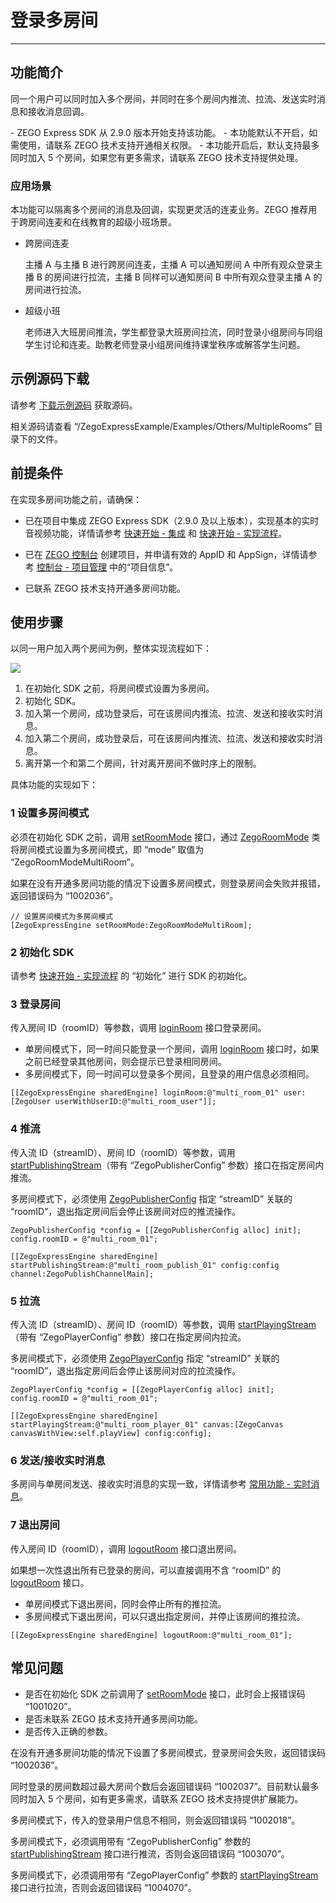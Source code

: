 # 登录多房间

---

## 功能简介

同一个用户可以同时加入多个房间，并同时在多个房间内推流、拉流、发送实时消息和接收消息回调。

<Note title="说明">
- ZEGO Express SDK 从 2.9.0 版本开始支持该功能。
- 本功能默认不开启，如需使用，请联系 ZEGO 技术支持开通相关权限。
- 本功能开启后，默认支持最多同时加入 5 个房间，如果您有更多需求，请联系 ZEGO 技术支持提供处理。
</Note>


### 应用场景

本功能可以隔离多个房间的消息及回调，实现更灵活的连麦业务。ZEGO 推荐用于跨房间连麦和在线教育的超级小班场景。

- 跨房间连麦

    主播 A 与主播 B 进行跨房间连麦，主播 A 可以通知房间 A 中所有观众登录主播 B 的房间进行拉流，主播 B 同样可以通知房间 B 中所有观众登录主播 A 的房间进行拉流。


- 超级小班

    老师进入大班房间推流，学生都登录大班房间拉流，同时登录小组房间与同组学生讨论和连麦。助教老师登录小组房间维持课堂秩序或解答学生问题。


## 示例源码下载

请参考 [下载示例源码](https://doc-zh.zego.im/article/13411) 获取源码。

相关源码请查看 “/ZegoExpressExample/Examples/Others/MultipleRooms” 目录下的文件。

## 前提条件

在实现多房间功能之前，请确保：

- 已在项目中集成 ZEGO Express SDK（2.9.0 及以上版本），实现基本的实时音视频功能，详情请参考 [快速开始 - 集成](https://doc-zh.zego.im/article/13413) 和 [快速开始 - 实现流程](https://doc-zh.zego.im/article/13415)。
- 已在 [ZEGO 控制台](https://console.zego.im) 创建项目，并申请有效的 AppID 和 AppSign，详情请参考 [控制台 - 项目管理](/console/project-info) 中的“项目信息”。

- 已联系 ZEGO 技术支持开通多房间功能。


## 使用步骤

以同一用户加入两个房间为例，整体实现流程如下：

<Frame width="512" height="auto" caption=""><img src="https://doc-media.zego.im/sdk-doc/Pics/Common/MultiRoom/MultiRoom_new.png" /></Frame>

1. 在初始化 SDK 之前，将房间模式设置为多房间。
2. 初始化 SDK。
3. 加入第一个房间，成功登录后，可在该房间内推流、拉流、发送和接收实时消息。
4. 加入第二个房间，成功登录后，可在该房间内推流、拉流、发送和接收实时消息。
5. 离开第一个和第二个房间，针对离开房间不做时序上的限制。

具体功能的实现如下：


### 1 设置多房间模式

必须在初始化 SDK 之前，调用 [setRoomMode](https://doc-zh.zego.im/article/api?doc=Express_Video_SDK_API~objective-c_ios~class~ZegoExpressEngine#set-room-mode) 接口，通过 [ZegoRoomMode](https://doc-zh.zego.im/article/api?doc=Express_Video_SDK_API~objective-c_ios~enum~ZegoRoomMode) 类将房间模式设置为多房间模式，即 “mode” 取值为 “ZegoRoomModeMultiRoom”。

<Note title="说明">


如果在没有开通多房间功能的情况下设置多房间模式，则登录房间会失败并报错，返回错误码为 “1002036”。
</Note>

```objc
// 设置房间模式为多房间模式
[ZegoExpressEngine setRoomMode:ZegoRoomModeMultiRoom];
```

### 2 初始化 SDK

请参考 [快速开始 - 实现流程](https://doc-zh.zego.im/article/13415#initialization) 的 “初始化”  进行 SDK 的初始化。

### 3 登录房间


传入房间 ID（roomID）等参数，调用 [loginRoom](https://doc-zh.zego.im/article/api?doc=Express_Video_SDK_API~objective-c_ios~class~ZegoExpressEngine#login-room-user) 接口登录房间。

- 单房间模式下，同一时间只能登录一个房间，调用 [loginRoom](https://doc-zh.zego.im/article/api?doc=Express_Video_SDK_API~objective-c_ios~class~ZegoExpressEngine#login-room-user) 接口时，如果之前已经登录其他房间，则会提示已登录相同房间。
- 多房间模式下，同一时间可以登录多个房间，且登录的用户信息必须相同。

```objc
[[ZegoExpressEngine sharedEngine] loginRoom:@"multi_room_01" user:[ZegoUser userWithUserID:@"multi_room_user"]];
```


### 4 推流

传入流 ID（streamID）、房间 ID（roomID）等参数，调用 [startPublishingStream](https://doc-zh.zego.im/article/api?doc=Express_Video_SDK_API~ObjectiveC_ios~class~zego-express-engine&jumpType=route#start-publishing-stream-config-channel)（带有 “ZegoPublisherConfig” 参数）接口在指定房间内推流。

<Warning title="注意">



多房间模式下，必须使用 [ZegoPublisherConfig](https://doc-zh.zego.im/article/api?doc=Express_Video_SDK_API~objective-c_ios~class~ZegoPublisherConfig) 指定 “streamID” 关联的 “roomID”，退出指定房间后会停止该房间对应的推流操作。
</Warning>


```objc
ZegoPublisherConfig *config = [[ZegoPublisherConfig alloc] init];
config.roomID = @"multi_room_01";

[[ZegoExpressEngine sharedEngine] startPublishingStream:@"multi_room_publish_01" config:config channel:ZegoPublishChannelMain];
```


### 5 拉流

传入流 ID（streamID）、房间 ID（roomID）等参数，调用 [startPlayingStream](https://doc-zh.zego.im/article/api?doc=Express_Video_SDK_API~ObjectiveC_ios~class~zego-express-engine&jumpType=route#start-playing-stream-canvas-config)（带有 “ZegoPlayerConfig” 参数）接口在指定房间内拉流。

<Warning title="注意">


多房间模式下，必须使用 [ZegoPlayerConfig](https://doc-zh.zego.im/article/api?doc=Express_Video_SDK_API~objective-c_ios~class~ZegoPlayerConfig) 指定 “streamID” 关联的 “roomID”，退出指定房间后会停止该房间对应的拉流操作。
</Warning>

```objc
ZegoPlayerConfig *config = [[ZegoPlayerConfig alloc] init];
config.roomID = @"multi_room_01";

[[ZegoExpressEngine sharedEngine] startPlayingStream:@"multi_room_player_01" canvas:[ZegoCanvas canvasWithView:self.playView] config:config];
```


### 6 发送/接收实时消息

多房间与单房间发送、接收实时消息的实现一致，详情请参考 [常用功能 - 实时消息](https://doc-zh.zego.im/article/14782)。

### 7 退出房间

传入房间 ID（roomID），调用 [logoutRoom](https://doc-zh.zego.im/article/api?doc=Express_Video_SDK_API~objective-c_ios~class~ZegoExpressEngine#logout-room) 接口退出房间。

<Note title="说明">



如果想一次性退出所有已登录的房间，可以直接调用不含 “roomID” 的 [logoutRoom](https://doc-zh.zego.im/article/api?doc=Express_Video_SDK_API~objective-c_ios~class~ZegoExpressEngine#logout-room) 接口。
</Note>

- 单房间模式下退出房间，同时会停止所有的推拉流。
- 多房间模式下退出房间，可以只退出指定房间，并停止该房间的推拉流。


```objc
[[ZegoExpressEngine sharedEngine] logoutRoom:@"multi_room_01"];
```


## 常见问题

<Accordion title="调用 setRoomMode 接口返回失败，是什么原因？" defaultOpen="false">

- 是否在初始化 SDK 之前调用了 [setRoomMode](https://doc-zh.zego.im/article/api?doc=Express_Video_SDK_API~objective-c_ios~class~ZegoExpressEngine#set-room-mode) 接口，此时会上报错误码 “1001020”。
- 是否未联系 ZEGO 技术支持开通多房间功能。
- 是否传入正确的参数。
</Accordion>

<Accordion title="调用 loginRoom 登录失败，错误码为 “1002036”，是什么原因？" defaultOpen="false">

在没有开通多房间功能的情况下设置了多房间模式，登录房间会失败，返回错误码 “1002036”。
</Accordion>

<Accordion title="调用 loginRoom 登录失败，错误码为 “1002037”，是什么原因？" defaultOpen="false">

同时登录的房间数超过最大房间个数后会返回错误码 “1002037”。目前默认最多同时加入 5 个房间，如有更多需求，请联系 ZEGO 技术支持提供扩展能力。
</Accordion>

<Accordion title="调用 loginRoom 登录失败，错误码为 “1002018”，是什么原因？" defaultOpen="false">

多房间模式下，传入的登录用户信息不相同，则会返回错误码 “1002018”。
</Accordion>

<Accordion title="调用 startPublishingStream 推流失败，错误码为 “1003070”，是什么原因？" defaultOpen="false">

多房间模式下，必须调用带有 “ZegoPublisherConfig” 参数的 [startPublishingStream](https://doc-zh.zego.im/article/api?doc=Express_Video_SDK_API~ObjectiveC_ios~class~zego-express-engine&jumpType=route#start-publishing-stream-config-channel) 接口进行推流，否则会返回错误码 “1003070”。
</Accordion>

<Accordion title="调用 startPlayingStream 拉流失败，错误码为 “1004070”，是什么原因？" defaultOpen="false">

多房间模式下，必须调用带有 “ZegoPlayerConfig” 参数的 [startPlayingStream](https://doc-zh.zego.im/article/api?doc=Express_Video_SDK_API~ObjectiveC_ios~class~zego-express-engine&jumpType=route#start-playing-stream-canvas-config) 接口进行拉流，否则会返回错误码 “1004070”。
</Accordion>

<Content />
